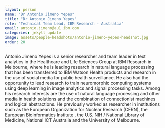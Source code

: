 ```yaml
---
layout: person
name: "Dr Antonio Jimeno Yepes"
title: "Dr Antonio Jimeno Yepes"
role: "Technical Team Lead, IBM Research - Australia"
email: antonio.jimeno@au1.ibm.com
categories: jekyll update
image: assets/people-headshots/antonio-jimeno-yepes-headshot.jpg
order: 20
---
```

Antonio Jimeno Yepes is a senior researcher and team leader in text analytics in the Healthcare and Life Sciences Group at IBM Research in Melbourne, where he is leading research in natural language processing that has been transferred to IBM Watson Health products and research in the use of social media for public health surveillance. He also had the opportunity to lead research to train neuromorphic computing systems using deep learning in image analytics and signal processing tasks. Among his research interests are the use of natural language processing and other media in health solutions and the combination of connectionist machines and logical abstractions. He previously worked as researcher in institutions such as the European Organization for Nuclear Research (CERN), the European Bioinformatics Institute , the U.S. NIH / National Library of Medicine, National ICT Australia and the University of Melbourne.
